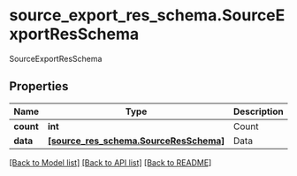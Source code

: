 # source_export_res_schema.SourceExportResSchema

SourceExportResSchema
## Properties
Name | Type | Description | Notes
------------ | ------------- | ------------- | -------------
**count** | **int** | Count | 
**data** | [**[source_res_schema.SourceResSchema]**](SourceResSchema.md) | Data | 

[[Back to Model list]](../README.md#documentation-for-models) [[Back to API list]](../README.md#documentation-for-api-endpoints) [[Back to README]](../README.md)


